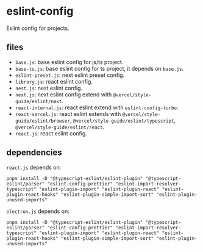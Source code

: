 # eslint-config

Eslint config for projects.

## files

- `base.js`: base eslint config for js/ts project.
- `base-ts.js`: base eslint config for ts project, it depends on `base.js`.
- `eslint-preset.js`: next eslint preset config.
- `library.js`: react eslint config.
- `nest.js`: nest eslint config.
- `next.js`: next eslint config extend with `@vercel/style-guide/eslint/next`.
- `react-internal.js`: react eslint extend with `eslint-config-turbo`.
- `react-vercel.js`: react eslint extends with `@vercel/style-guide/eslint/browser`, `@vercel/style-guide/eslint/typescript`, `@vercel/style-guide/eslint/react`.
- `react.js`: react eslint config.

## dependencies

`react.js` depends on:

```
pnpm install -D "@typescript-eslint/eslint-plugin" "@typescript-eslint/parser" "eslint-config-prettier" "eslint-import-resolver-typescript" "eslint-plugin-import" "eslint-plugin-react" "eslint-plugin-react-hooks" "eslint-plugin-simple-import-sort" "eslint-plugin-unused-imports"
```

`electron.js` depends on:

```
pnpm install -D "@typescript-eslint/eslint-plugin" "@typescript-eslint/parser" "eslint-config-prettier" "eslint-import-resolver-typescript" "eslint-plugin-import" "eslint-plugin-react" "eslint-plugin-react-hooks" "eslint-plugin-simple-import-sort" "eslint-plugin-unused-imports"
```
